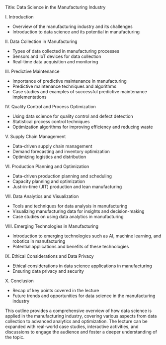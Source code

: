Title: Data Science in the Manufacturing Industry

I. Introduction

-   Overview of the manufacturing industry and its challenges
-   Introduction to data science and its potential in manufacturing

II. Data Collection in Manufacturing

-   Types of data collected in manufacturing processes
-   Sensors and IoT devices for data collection
-   Real-time data acquisition and monitoring

III. Predictive Maintenance

-   Importance of predictive maintenance in manufacturing
-   Predictive maintenance techniques and algorithms
-   Case studies and examples of successful predictive maintenance implementations

IV. Quality Control and Process Optimization

-   Using data science for quality control and defect detection
-   Statistical process control techniques
-   Optimization algorithms for improving efficiency and reducing waste

V. Supply Chain Management

-   Data-driven supply chain management
-   Demand forecasting and inventory optimization
-   Optimizing logistics and distribution

VI. Production Planning and Optimization

-   Data-driven production planning and scheduling
-   Capacity planning and optimization
-   Just-in-time (JIT) production and lean manufacturing

VII. Data Analytics and Visualization

-   Tools and techniques for data analysis in manufacturing
-   Visualizing manufacturing data for insights and decision-making
-   Case studies on using data analytics in manufacturing

VIII. Emerging Technologies in Manufacturing

-   Introduction to emerging technologies such as AI, machine learning, and robotics in manufacturing
-   Potential applications and benefits of these technologies

IX. Ethical Considerations and Data Privacy

-   Ethical considerations in data science applications in manufacturing
-   Ensuring data privacy and security

X. Conclusion

-   Recap of key points covered in the lecture
-   Future trends and opportunities for data science in the manufacturing industry

This outline provides a comprehensive overview of how data science is applied in the manufacturing industry, covering various aspects from data collection to advanced analytics and optimization. The lecture can be expanded with real-world case studies, interactive activities, and discussions to engage the audience and foster a deeper understanding of the topic.